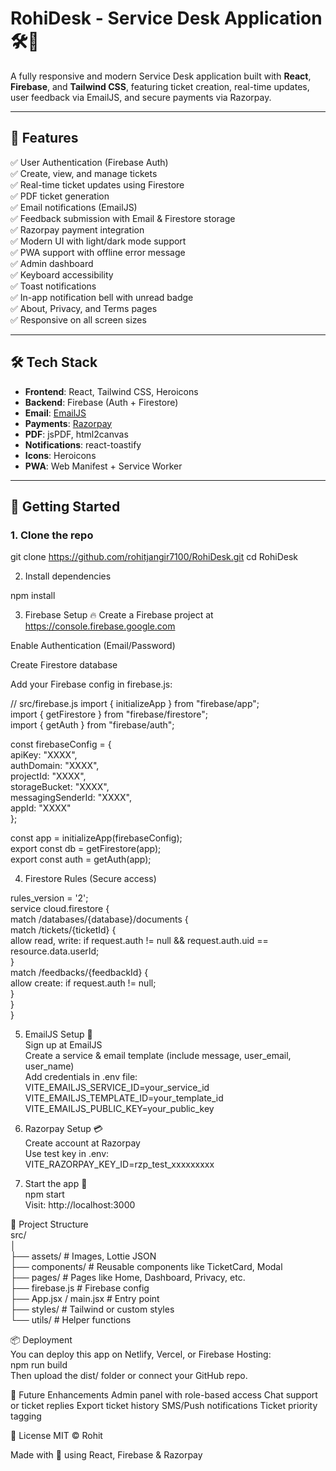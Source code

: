# RohiDesk - Service Desk Application 🛠️💬

A fully responsive and modern Service Desk application built with **React**, **Firebase**, and **Tailwind CSS**, featuring ticket creation, real-time updates, user feedback via EmailJS, and secure payments via Razorpay.

---

## 🌟 Features

✅ User Authentication (Firebase Auth)  
✅ Create, view, and manage tickets  
✅ Real-time ticket updates using Firestore  
✅ PDF ticket generation  
✅ Email notifications (EmailJS)  
✅ Feedback submission with Email & Firestore storage  
✅ Razorpay payment integration  
✅ Modern UI with light/dark mode support  
✅ PWA support with offline error message  
✅ Admin dashboard   
✅ Keyboard accessibility  
✅ Toast notifications  
✅ In-app notification bell with unread badge  
✅ About, Privacy, and Terms pages  
✅ Responsive on all screen sizes  

---

## 🛠️ Tech Stack

- **Frontend**: React, Tailwind CSS, Heroicons  
- **Backend**: Firebase (Auth + Firestore)  
- **Email**: [EmailJS](https://www.emailjs.com/)  
- **Payments**: [Razorpay](https://razorpay.com/docs/)  
- **PDF**: jsPDF, html2canvas  
- **Notifications**: react-toastify   
- **Icons**: Heroicons  
- **PWA**: Web Manifest + Service Worker  

---

## 🚀 Getting Started

### 1. Clone the repo

git clone https://github.com/rohitjangir7100/RohiDesk.git
cd RohiDesk

2. Install dependencies

npm install

3. Firebase Setup 🔥
Create a Firebase project at https://console.firebase.google.com

Enable Authentication (Email/Password)

Create Firestore database

Add your Firebase config in firebase.js:


// src/firebase.js
import { initializeApp } from "firebase/app";<br>
import { getFirestore } from "firebase/firestore";<br>
import { getAuth } from "firebase/auth";<br>

const firebaseConfig = {<br>
  apiKey: "XXXX",<br>
  authDomain: "XXXX",<br>
  projectId: "XXXX",<br>
  storageBucket: "XXXX",<br>
  messagingSenderId: "XXXX",<br>
  appId: "XXXX"<br>
};<br>

const app = initializeApp(firebaseConfig);<br>
export const db = getFirestore(app);<br>
export const auth = getAuth(app);<br>

4. Firestore Rules (Secure access)<br>

rules_version = '2';<br>
service cloud.firestore {<br>
  match /databases/{database}/documents {<br>
    match /tickets/{ticketId} {<br>
      allow read, write: if request.auth != null && request.auth.uid == resource.data.userId;<br>
    }<br>
    match /feedbacks/{feedbackId} {<br>
      allow create: if request.auth != null;<br>
    }<br>
  }<br>
}<br>

5. EmailJS Setup 💌<br>
Sign up at EmailJS<br>
Create a service & email template (include message, user_email, user_name)<br>
Add credentials in .env file:<br>
VITE_EMAILJS_SERVICE_ID=your_service_id<br>
VITE_EMAILJS_TEMPLATE_ID=your_template_id<br>
VITE_EMAILJS_PUBLIC_KEY=your_public_key<br>

6. Razorpay Setup 💳<br>
Create account at Razorpay<br>
Use test key in .env:<br>
VITE_RAZORPAY_KEY_ID=rzp_test_xxxxxxxxx<br>

7. Start the app 🚀<br>
npm start<br>
Visit: http://localhost:3000<br>

📁 Project Structure<br>
src/<br>
│<br>
├── assets/               # Images, Lottie JSON<br>
├── components/           # Reusable components like TicketCard, Modal<br>
├── pages/                # Pages like Home, Dashboard, Privacy, etc.<br>
├── firebase.js           # Firebase config<br>
├── App.jsx / main.jsx    # Entry point<br>
├── styles/               # Tailwind or custom styles<br>
└── utils/                # Helper functions<br>

📦 Deployment<br>
You can deploy this app on Netlify, Vercel, or Firebase Hosting:<br>
npm run build<br>
Then upload the dist/ folder or connect your GitHub repo.<br>

🧠 Future Enhancements
Admin panel with role-based access
Chat support or ticket replies
Export ticket history
SMS/Push notifications
Ticket priority tagging

📄 License
MIT © Rohit

Made with 💙 using React, Firebase & Razorpay
